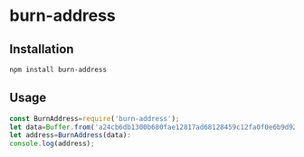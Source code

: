# burn-address

## Installation
``` bash
npm install burn-address
```

## Usage
``` javascript
const BurnAddress=require('burn-address');
let data=Buffer.from('a24cb6db1300b680fae12817ad68128459c12fa0f0e6b9d9243da6eea80367f5','hex');
let address=BurnAddress(data):
console.log(address);
```